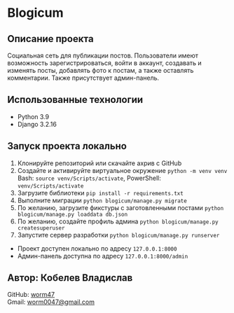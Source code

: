 # Blogicum

## Описание проекта
Социальная сеть для публикации постов. Пользователи имеют возможность зарегистрироваться, войти в аккаунт,
создавать и изменять посты, добавлять фото к постам, а также оставлять комментарии. Также присутствует админ-панель.

## Использованные технологии
- Python 3.9
- Django 3.2.16


## Запуск проекта локально
1. Клонируйте репозиторий или скачайте ахрив с GitHub
2. Создайте и активируйте виртуальное окружение `python -m venv venv`    
Bash: `source venv/Scripts/activate`, PowerShell: `venv/Scripts/activate`
3. Загрузите библиотеки `pip install -r requirements.txt`
4. Выполните миграции `python blogicum/manage.py migrate`
5. По желанию, загрузите фикстуры с заготовленными постами `python blogicum/manage.py loaddata db.json`
6. По желанию, создайте профиль админа `python blogicum/manage.py createsuperuser`
7. Запустите сервер разработки `python blogicum/manage.py runserver`

- Проект доступен локально по адресу `127.0.0.1:8000`
- Админ-панель доступна по адресу `127.0.0.1:8000/admin`

## Автор: Кобелев Владислав
GitHub: [worm47](https://github.com/Worm47)    
Gmail: worm0047@gmail.com

